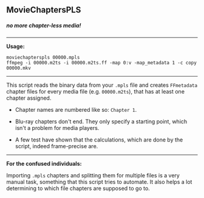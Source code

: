 ## **M**ovieChapters**PLS**

##### no more chapter-less media!

___


**Usage:**
```
moviechapterspls 00000.mpls
ffmpeg -i 00000.m2ts -i 00000.m2ts.ff -map 0:v -map_metadata 1 -c copy 00000.mkv
```

___

This script reads the binary data from your `.mpls` file and creates `FFmetadata` chapter files for every media file (e.g. `00000.m2ts`), that has at least one chapter assigned.

* Chapter names are numbered like so: `Chapter 1`.

* Blu-ray chapters don't end. They only specify a starting point, which isn't a problem for media players.

* A few test have shown that the calculations, which are done by the script, indeed frame-precise are.

___

**For the confused individuals:**

Importing `.mpls` chapters and splitting them for multiple files is a very manual task, something that this script tries to automate. It also helps a lot determining to which file chapters are supposed to go to.
